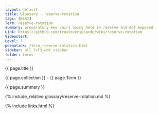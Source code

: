 ```yaml
---
layout: default
title: Glossary - reserve-rotation
tags: [KERI]
Term: reserve-rotation
summary: preparatory key pairs being held in reserve and not exposed
Link: https://github.com/trustoverip/acdc/wiki/reserve-rotation
Videostart: 
Level: 7
permalink: /term_reserve-rotation.html
sidebar: all_lvl3_wot_sidebar
folder: terms
---
```


{{ page.title }}

{{ page.collection }} - {{ page.Term }}

   {{ page.summary }}

{% include_relative glossary/reserve-rotation.md %}

 {% include links.html %} 
